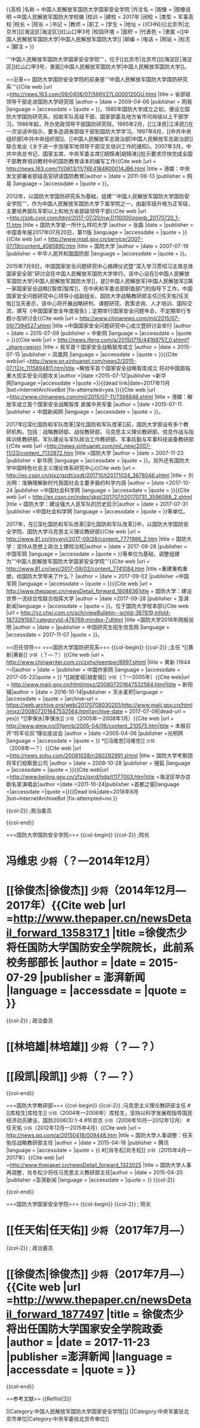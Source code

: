 {{高校
|名称     = 中国人民解放军国防大学国家安全学院
|外文名   =
|图像     = <!-- 注释出：[[File:PLA_National_Defence_University_logo.png|220px]] -->
|图像说明 =中国人民解放军国防大学校徽
|校训     =
|建校     = 2017年
|闭校     =
|类型     = 军事高校
|校长     =
|院长     = 
|书记     =
|教师     =
|职工     =
|学生     =
|地址     = {{CHN}}[[北京市|北京市]][[海淀区|海淀区]]红山口甲3号
|校园环境 =
|面积     = 
|代表色   =
|隶属     =[[中国人民解放军国防大学|中国人民解放军国防大学]]
|邮编     =
|电话     =
|网站     = 
|标志     =
|脚注     =
}}

'''中国人民解放军国防大学国家安全学院'''，位于[[北京市|北京市]][[海淀区|海淀区]]红山口甲3号，隶属[[中国人民解放军国防大学|中国人民解放军国防大学]]。

==沿革==
国防大学国防安全学院的前身是'''中国人民解放军国防大学国防研究系'''<ref name=shengbu>{{Cite web |url =http://news.163.com/09/0406/07/566V27L0000120GU.html  |title = 省部级领导干部走进国防大学研究班 |author =  |date = 2009-04-06 |publisher = 网易 |language =  |accessdate =  |quote =  }}</ref>。1985年国防大学成立之初，便设立国防大学国防研究系，招收军队高级干部、国家部委及地方省市司局级以上干部学习。1986年起，开办党政领导干部国防研究班。1995年2月，[[江泽民|江泽民]]在一次谈话中指示，要多选调省部级干部到国防大学学习。1997年8月，[[中共中央组织部|中共中央组织部]]、[[中国人民解放军总政治部|中国人民解放军总政治部]]联合发出《关于进一步加强军地领导干部交叉培训工作的通知》。2007年3月，中共中央总书记、国家主席、中央军委主席[[胡锦涛|胡锦涛]]批示要求尽快完成全国干部教育培训教材中的国防教育读本的编写工作<ref name=shengbu/><ref>{{Cite web |url = http://news.163.com/11/0613/11/76E41B4R00014JB6.html |title =  港媒：中央发文部署省部级高官研读国防教育|author =  |date = 2011-06-13 |publisher = 网易 |language =  |accessdate =  |quote =  }}</ref>。

2012年，以国防大学国防研究系为基础，组建'''中国人民解放军国防大学国防安全学院'''，作为中国人民解放军国防大学下属学院之一，由副军级升格为正军级，主要培养部队军职以上和地方省部级领导干部<ref name=zhanglei>{{Cite web |url =http://zqb.cyol.com/html/2017-07/20/nw.D110000zgqnb_20170720_1-11.htm  |title = 国防大学是一所什么样的大学 |author = 张磊 |date =  |publisher = 中国青年报2017年07月20日，第11版 |language =  |accessdate =  |quote =  }}</ref><ref name=gfb>{{Cite web |url = http://www.mod.gov.cn/service/2007-07/19/content_4085890.htm |title = 国防大学 |author =  |date = 2007-07-19 |publisher = 中华人民共和国国防部 |language =  |accessdate =  |quote =  }}</ref>。

2015年7月9日，中国国家安全问题研究中心揭牌仪式暨“深入学习贯彻习主席总体国家安全观”研讨会在中国人民解放军国防大学举行。该中心设在[[中国人民解放军国防大学|中国人民解放军国防大学]]，是[[中国人民解放军|中国人民解放军]]第一家国家安全战略[[智库|智库]]，在中央和军委总部职能部门的指导下工作。中国国家安全问题研究中心领导小组副组长、国防大学战略教研部主任[[任天佑|任天佑]]当天表示，该中心将开展战略研判、课题研究、政策咨询、人才培训、国际交流，撰写《中国国家安全年度报告》；定期举行国家安全问题年会，不定期举行专题小型研讨会<ref>{{Cite web |url = http://www.chinanews.com/mil/2015/07-09/7394527.shtml |title =中国国家安全问题研究中心成立暨研讨会举行  |author =  |date = 2015-07-09 |publisher = 中新网 |language =  |accessdate =  |quote =  }}</ref><ref>{{Cite web |url = http://news.ifeng.com/a/20150715/44168757_0.shtml?_share=weixin |title = 我军首个国家安全战略智库成立 |author =  |date = 2015-07-15 |publisher = 凤凰网 |language =  |accessdate =  |quote =  }}</ref><ref name=xhw>{{Cite web|url =http://www.sn.xinhuanet.com/news2/2015-07/12/c_1115894811.htm|title =解放军首个国家安全战略智库成立 将对中国面临重大现实安全问题攻关|author =|date =2015-07-12|publisher =新华网|language =|accessdate =|quote =}}{{dead link|date=2017年11月 |bot=InternetArchiveBot |fix-attempted=yes }}</ref><ref>{{Cite web |url =http://www.chinanews.com/mil/2015/07-11/7398846.shtml  |title = 港媒：解放军成立首个国家安全战略智库 直属中央军委 |author =  |date =2015-07-11  |publisher = 中国新闻网 |language =  |accessdate =  |quote =  }}</ref>。

2017年[[深化国防和军队改革|深化国防和军队改革]]前，国防大学原设有多个教研机构，包括：战略教研部、战役教研部、马克思主义理论教研部、信息作战与指挥训练教研部、军队建设与军队政治工作教研部、军事后勤与军事科技装备教研部<ref name=xhw2>{{Cite web |url =http://news.xinhuanet.com/mil_new/2007-11/23/content_7132872.htm |title =国防大学  |author =  |date = 2007-11-23 |publisher = 新华网 |language =  |accessdate =  |quote =  }}</ref>。另外还有国防大学中国特色社会主义理论体系研究中心<ref>{{Cite web |url = http://ex.cssn.cn/sjxz/gzdt/zxdt/201710/t20171024_3678046.shtml |title = 刘光明：准确理解新时代我国社会主要矛盾的科学内涵 |author =  |date =2017-10-24  |publisher =中国社会科学网  |language =  |accessdate =  |quote =  }}</ref><ref>{{Cite web |url = http://ex.cssn.cn/index/skpl/201707/t20170731_3596088_2.shtml |title =  国防大学：建设强大人民军队的历史启示|author =  |date = 2017-07-31 |publisher =中国社会科学网  |language =  |accessdate =  |quote =  }}</ref>等单位。

2017年，在[[深化国防和军队改革|深化国防和军队改革]]中，以国防大学国防安全学院、国防大学马克思主义理论教研部<ref>{{Cite web |url = http://www.81.cn/jmywyl/2017-09/28/content_7771986_2.htm |title =  国防大学：坚持从思想上政治上建校治校|author =  |date = 2017-09-28 |publisher = 中国军网 |language =  |accessdate =  |quote =  }}</ref>等单位为基础，调整组建为'''中国人民解放军国防大学国家安全学院'''<ref>{{Cite web |url = http://www.81.cn/jwsj/2017-09/02/content_7741084.htm |title =重建重构重塑，给国防大学带来了什么？  |author =  |date = 2017-09-02 |publisher =中国军网  |language =  |accessdate =  |quote =  }}</ref><ref>{{Cite web |url =  http://www.thepaper.cn/newsDetail_forward_1808836|title = 国防大学：建设世界一流综合性联合指挥大学 |author =  |date =2017-09-28  |publisher =  澎湃新闻|language =  |accessdate =  |quote =  }}</ref>。位于国防大学校本部<ref name=wangbao>{{Cite web |url = http://yz.chsi.com.cn/sch/viewBulletin--schId-367819,infoId-1873291567,categoryId-478769,mindex-7.dhtml |title =国防大学2018年网报说明  |author =  |date =  |publisher = 中国研究生招生信息网 |language =  |accessdate = 2017-11-07 |quote =  }}</ref>。

==历任领导==
===国防大学国防研究系===
{{col-begin}}
{{col-2}}
;主任
*[[黄新|黄新]] <small>少将</small>（？—？）<ref>{{Cite web |url = http://www.chinawriter.com.cn/zxhy/member/8997.shtml |title =  黄新 (1944～)|author =  |date =  |publisher = 中国作家网 |language =  |accessdate =  2017-05-22|quote =  }}</ref>
*[[胡爱祖|胡爱祖]] <small>少将</small>（？—2005年）<ref>{{Cite web|url = http://www.maiji.gov.cn/html/mjxz/200807201647532564.html|title = 新阳镇|author = |date = 2016-10-14|publisher = 天水麦积|language = |accessdate = |quote = |archive-url = https://web.archive.org/web/20170708030201/http://www.maiji.gov.cn/html/mjxz/200807201647532564.html|archive-date = 2017-07-08|dead-url = yes}}</ref>
*[[李保水|李保水]] <small>少将</small>（2005年—2008年1月）<ref name=libsh>{{Cite web |url =  http://www.gmw.cn/01gmrb/2005-04/06/content_210575.htm|title = 本报召开“将军论兵”理论座谈会 |author =  |date =2005-04-06  |publisher =光明网  |language =  |accessdate =  |quote =  }}</ref>
*[[冯维忠|冯维忠]] <small>少将</small>（2008年—？）<ref name=shengbu/><ref>{{Cite web |url =http://news.sohu.com/20081028/n260292991.shtml  |title = 国防大学考察团将军们视察我公司 |author =  |date = 2008-10-28 |publisher = 搜狐 |language =  |accessdate =  |quote =  }}</ref><ref>{{Cite web|url =http://www.beijing.gov.cn/zfzx/qxrd/hdq/t1177003.htm|title =海淀区举办京剧名家演唱会|author =|date =2011-10-24|publisher =首都之窗|language =|accessdate =|quote =}}{{Dead link|date=2018年6月 |bot=InternetArchiveBot |fix-attempted=no }}</ref>

{{col-2}}
;政治委员

{{col-end}}

===国防大学国防安全学院===
{{col-begin}}
{{col-2}}
;院长
# 冯维忠 <small>少将</small>（？—2014年12月）
# [[徐俊杰|徐俊杰]] <small>少将</small>（2014年12月—2017年）<ref>{{Cite web |url =http://www.thepaper.cn/newsDetail_forward_1358317_1  |title =徐俊杰少将任国防大学国防安全学院院长，此前系校务部部长  |author =  |date = 2015-07-29  |publisher = 澎湃新闻 |language =  |accessdate =  |quote =  }}</ref>
{{col-2}}
; 政治委员
# [[林培雄|林培雄]] <small>少将</small>（？—？）
# [[段凯|段凯]] <small>少将</small>（？—？）
{{col-end}}

===国防大学教研部===
{{col-begin}}
{{col-2}}
;马克思主义理论教研部主任
#[[库桂生|库桂生]] <small>少将</small>（2004年—2006年）<ref>库桂生，坚持以科学发展观指导国民经济动员建设，国防2006(3):1-4</ref>
#毕京京 <small>少将</small>（2006年10月—2012年12月）
#任天佑 <small>少将</small>（2012年12月—2015年4月）<ref name=renty>{{Cite web |url = http://news.qq.com/a/20150418/009448.htm |title = 国防大学人事调整：任天佑任战略教研部主任 |author =  |date = 2015-04-18 |publisher = 腾讯 |language =  |accessdate =  |quote =  }}</ref>
#[[肖冬松|肖冬松]] <small>少将</small>（2015年4月—2017年）<ref>{{Cite web |url =http://www.thepaper.cn/newsDetail_forward_1323025  |title =  国防大学人事再调整，肖冬松少将任马克思主义教研部主任|author =  |date = 2015-04-20 |publisher =澎湃新闻  |language =  |accessdate =  |quote =  }}</ref>
{{col-2}}

{{col-end}}

===国防大学国家安全学院===
{{col-begin}}
{{col-2}}
; 院长
# [[任天佑|任天佑]] <small>少将</small>（2017年7月—）<ref name=renxu/>
{{col-2}}
; 政治委员
# [[徐俊杰|徐俊杰]] <small>少将</small>（2017年7月—）<ref name=renxu>{{Cite web |url =http://www.thepaper.cn/newsDetail_forward_1877497  |title = 徐俊杰少将出任国防大学国家安全学院政委 |author =  |date = 2017-11-23 |publisher =澎湃新闻  |language =  |accessdate =  |quote =  }}</ref>

{{col-end}}

==参考文献==
{{Reflist|2}}

[[Category:中国人民解放军国防大学国家安全学院|]]
[[Category:中央军委驻北京市单位|Category:中央军委驻北京市单位]]